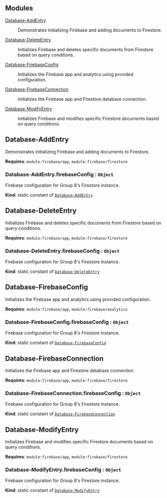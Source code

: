 ## Modules

<dl>
<dt><a href="#module_Database-AddEntry">Database-AddEntry</a></dt>
<dd><p>Demonstrates initializing Firebase and adding documents to Firestore.</p>
</dd>
<dt><a href="#module_Database-DeleteEntry">Database-DeleteEntry</a></dt>
<dd><p>Initializes Firebase and deletes specific documents from Firestore based on query conditions.</p>
</dd>
<dt><a href="#module_Database-FirebaseConfig">Database-FirebaseConfig</a></dt>
<dd><p>Initializes the Firebase app and analytics using provided configuration.</p>
</dd>
<dt><a href="#module_Database-FirebaseConnection">Database-FirebaseConnection</a></dt>
<dd><p>Initializes the Firebase app and Firestore database connection.</p>
</dd>
<dt><a href="#module_Database-ModifyEntry">Database-ModifyEntry</a></dt>
<dd><p>Initializes Firebase and modifies specific Firestore documents based on query conditions.</p>
</dd>
</dl>

<a name="module_Database-AddEntry"></a>

## Database-AddEntry
Demonstrates initializing Firebase and adding documents to Firestore.

**Requires**: <code>module:firebase/app</code>, <code>module:firebase/firestore</code>  
<a name="module_Database-AddEntry.firebaseConfig"></a>

### Database-AddEntry.firebaseConfig : <code>Object</code>
Firebase configuration for Group 8's Firestore instance.

**Kind**: static constant of [<code>Database-AddEntry</code>](#module_Database-AddEntry)  
<a name="module_Database-DeleteEntry"></a>

## Database-DeleteEntry
Initializes Firebase and deletes specific documents from Firestore based on query conditions.

**Requires**: <code>module:firebase/app</code>, <code>module:firebase/firestore</code>  
<a name="module_Database-DeleteEntry.firebaseConfig"></a>

### Database-DeleteEntry.firebaseConfig : <code>Object</code>
Firebase configuration for Group 8's Firestore instance.

**Kind**: static constant of [<code>Database-DeleteEntry</code>](#module_Database-DeleteEntry)  
<a name="module_Database-FirebaseConfig"></a>

## Database-FirebaseConfig
Initializes the Firebase app and analytics using provided configuration.

**Requires**: <code>module:firebase/app</code>, <code>module:firebase/analytics</code>  
<a name="module_Database-FirebaseConfig.firebaseConfig"></a>

### Database-FirebaseConfig.firebaseConfig : <code>Object</code>
Firebase configuration for Group 8's Firestore instance.

**Kind**: static constant of [<code>Database-FirebaseConfig</code>](#module_Database-FirebaseConfig)  
<a name="module_Database-FirebaseConnection"></a>

## Database-FirebaseConnection
Initializes the Firebase app and Firestore database connection.

**Requires**: <code>module:firebase/app</code>, <code>module:firebase/firestore</code>  
<a name="module_Database-FirebaseConnection.firebaseConfig"></a>

### Database-FirebaseConnection.firebaseConfig : <code>Object</code>
Firebase configuration for Group 8's Firestore instance.

**Kind**: static constant of [<code>Database-FirebaseConnection</code>](#module_Database-FirebaseConnection)  
<a name="module_Database-ModifyEntry"></a>

## Database-ModifyEntry
Initializes Firebase and modifies specific Firestore documents based on query conditions.

**Requires**: <code>module:firebase/app</code>, <code>module:firebase/firestore</code>  
<a name="module_Database-ModifyEntry.firebaseConfig"></a>

### Database-ModifyEntry.firebaseConfig : <code>Object</code>
Firebase configuration for Group 8's Firestore instance.

**Kind**: static constant of [<code>Database-ModifyEntry</code>](#module_Database-ModifyEntry)  
